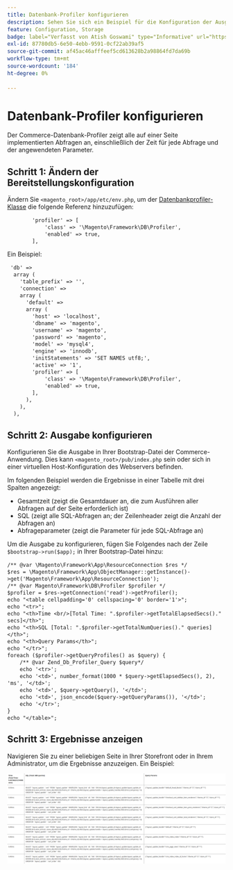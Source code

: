 ```yaml
---
title: Datenbank-Profiler konfigurieren
description: Sehen Sie sich ein Beispiel für die Konfiguration der Ausgabe für den Datenbank-Profiler an.
feature: Configuration, Storage
badge: label="Verfasst von Atish Goswami" type="Informative" url="https://github.com/atishgoswami" tooltip="Atish Goswami"
exl-id: 87780db5-6e50-4ebb-9591-0cf22ab39af5
source-git-commit: af45ac46afffeef5cd613628b2a98864fd7da69b
workflow-type: tm+mt
source-wordcount: '184'
ht-degree: 0%

---
```


# Datenbank-Profiler konfigurieren

Der Commerce-Datenbank-Profiler zeigt alle auf einer Seite implementierten Abfragen an, einschließlich der Zeit für jede Abfrage und der angewendeten Parameter.

## Schritt 1: Ändern der Bereitstellungskonfiguration

Ändern Sie `<magento_root>/app/etc/env.php`, um der [Datenbankprofiler-Klasse](https://github.com/magento/magento2/tree/2.4/lib/internal/Magento/Framework/DB/Profiler.php) die folgende Referenz hinzuzufügen:

```php?start_inline=1
        'profiler' => [
            'class' => '\Magento\Framework\DB\Profiler',
            'enabled' => true,
        ],
```

Ein Beispiel:

```php?start_inline=1
 'db' =>
  array (
    'table_prefix' => '',
    'connection' =>
    array (
      'default' =>
      array (
        'host' => 'localhost',
        'dbname' => 'magento',
        'username' => 'magento',
        'password' => 'magento',
        'model' => 'mysql4',
        'engine' => 'innodb',
        'initStatements' => 'SET NAMES utf8;',
        'active' => '1',
        'profiler' => [
            'class' => '\Magento\Framework\DB\Profiler',
            'enabled' => true,
        ],
      ),
    ),
  ),
```

## Schritt 2: Ausgabe konfigurieren

Konfigurieren Sie die Ausgabe in Ihrer Bootstrap-Datei der Commerce-Anwendung. Dies kann `<magento_root>/pub/index.php` sein oder sich in einer virtuellen Host-Konfiguration des Webservers befinden.

Im folgenden Beispiel werden die Ergebnisse in einer Tabelle mit drei Spalten angezeigt:

- Gesamtzeit (zeigt die Gesamtdauer an, die zum Ausführen aller Abfragen auf der Seite erforderlich ist)
- SQL (zeigt alle SQL-Abfragen an; der Zeilenheader zeigt die Anzahl der Abfragen an)
- Abfrageparameter (zeigt die Parameter für jede SQL-Abfrage an)

Um die Ausgabe zu konfigurieren, fügen Sie Folgendes nach der Zeile `$bootstrap->run($app);` in Ihrer Bootstrap-Datei hinzu:

```php?start_inline=1
/** @var \Magento\Framework\App\ResourceConnection $res */
$res = \Magento\Framework\App\ObjectManager::getInstance()->get('Magento\Framework\App\ResourceConnection');
/** @var Magento\Framework\DB\Profiler $profiler */
$profiler = $res->getConnection('read')->getProfiler();
echo "<table cellpadding='0' cellspacing='0' border='1'>";
echo "<tr>";
echo "<th>Time <br/>[Total Time: ".$profiler->getTotalElapsedSecs()." secs]</th>";
echo "<th>SQL [Total: ".$profiler->getTotalNumQueries()." queries]</th>";
echo "<th>Query Params</th>";
echo "</tr>";
foreach ($profiler->getQueryProfiles() as $query) {
    /** @var Zend_Db_Profiler_Query $query*/
    echo '<tr>';
    echo '<td>', number_format(1000 * $query->getElapsedSecs(), 2), 'ms', '</td>';
    echo '<td>', $query->getQuery(), '</td>';
    echo '<td>', json_encode($query->getQueryParams()), '</td>';
    echo '</tr>';
}
echo "</table>";
```

## Schritt 3: Ergebnisse anzeigen

Navigieren Sie zu einer beliebigen Seite in Ihrer Storefront oder in Ihrem Administrator, um die Ergebnisse anzuzeigen. Ein Beispiel:

![ Beispiele für Datenbankprofilergebnisse](../../assets/configuration/db-profiler-results.png)
